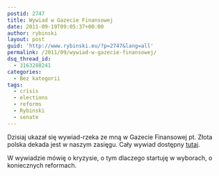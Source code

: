 ```yaml
---
postid: 2747
title: Wywiad w Gazecie Finansowej
date: 2011-09-19T09:05:37+00:00
author: rybinski
layout: post
guid: 'http://www.rybinski.eu/?p=2747&lang=all'
permalink: /2011/09/wywiad-w-gazecie-finansowej/
dsq_thread_id:
  - 3163288241
categories:
  - Bez kategorii
tags:
  - crisis
  - elections
  - reforms
  - Rybinski
  - senate
---
```

Dzisiaj ukazał się wywiad-rzeka ze mną w Gazecie Finansowej pt. Złota polska dekada jest w naszym zasięgu. Cały wywiad dostępny [tutaj](http://biznes.interia.pl/raport/kryzys_w_usa/news/rybinski-kryzys-juz-wszedl-do-naszego-kraju,1695951).

W wywiadzie mówię o kryzysie, o tym dlaczego startuję w wyborach, o koniecznych reformach.
